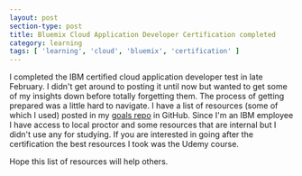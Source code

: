 ```yaml
---
layout: post
section-type: post
title: Bluemix Cloud Application Developer Certification completed
category: learning
tags: [ 'learning', 'cloud', 'bluemix', 'certification' ]
---
```


I completed the IBM certified cloud application developer test in late February. I didn't get around to posting it until now but wanted to get some of my insights down before totally forgetting them. The process of getting prepared was a little hard to navigate. I have a list of resources (some of which I used) posted in my [goals repo](https://github.com/tonydiaz/goals/blob/master/task-breakdown/bluemix-cert.md) in GitHub. Since I'm an IBM employee I have access to local proctor and some resources that are internal but I didn't use any for studying. If you are interested in going after the certification the best resources I took was the Udemy course. 

Hope this list of resources will help others.
